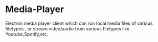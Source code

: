 # Media-Player
Electron media player client which can run local media files of various filetypes , or stream video/audio from various filetypes like Youtube,Spotify,etc.
